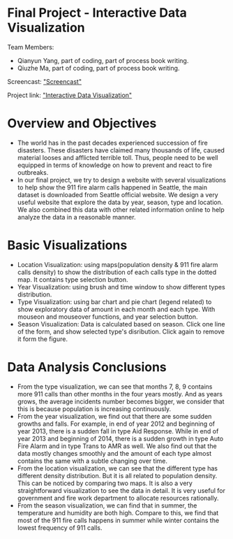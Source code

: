 Final Project - Interactive Data Visualization  
===
Team Members:
- Qianyun Yang, part of coding, part of process book writing.
- Qiuzhe Ma, part of coding, part of process book writing.

Screencast: ["Screencast"](http://qiuzhema.github.io/DataVisFinal/Screencast.webm)

Project link: ["Interactive Data Visualization"](http://qiuzhema.github.io/DataVisFinal/573final.html)

Overview and Objectives
===
- The world has in the past decades experienced succession of fire disasters. These disasters have claimed many thousands of life, caused material looses and afflicted terrible toll. Thus, people need to be well equipped in terms of knowledge on how to prevent and react to fire outbreaks.
- In our final project, we try to design a website with several visualizations to help show the 911 fire alarm calls happened in Seattle, the main dataset is downloaded from Seattle official website. We design a very useful website that explore the data by year, season, type and location. We also combined this data with other related information online to help analyze the data in a reasonable manner.

Basic Visualizations
===
- Location Visualization: using maps(population density & 911 fire alarm calls density) to show the distribution of each calls type in the dotted map. It contains type selection button.
- Year Visualization: using brush and time window to show different types distribution.
- Type Visualization: using bar chart and pie chart (legend related) to show exploratory data of amount in each month and each type. With mouseon and mouseover functions, and year selection button.
- Season Visualization: Data is calculated based on season. Click one line of the form, and show selected type's disribution. Click again to remove it form the figure. 

Data Analysis Conclusions
===
- From the type visualization, we can see that months 7, 8, 9 contains more 911 calls than other months in the four years mostly. And as years grows, the average incidents number becomes bigger, we consider that this is because population is increasing continuously.
- From the year visualization, we find out that there are some sudden growths and falls. For example, in end of year 2012 and beginning of year 2013, there is a sudden fall in type Aid Response. While in end of year 2013 and beginning of 2014, there is a sudden growth in type Auto Fire Alarm and in type Trans to AMR as well. 
We also find out that the data mostly changes smoothly and the amount of each 
type almost contains the same with a subtle changing over time.
-	From the location visualization, we can see that the different type has different density distribution. But it is all related to population density. This can be noticed by comparing two maps. It is also a very straightforward visualization to see the data in detail. It is very useful for government and fire work department to allocate resources rationally.
-	From the season visualization, we can find that in summer, the temperature and humidity are both high. Compare to this, we find that most of the 911 fire calls happens in summer while winter contains the lowest frequency of 911 calls.
